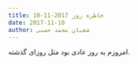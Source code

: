 ```yaml
---
title: خاطره روز 2017-11-10
date: 2017-11-10
author: شعبان محمد حسنی
---
```


امروزم یه روز عادی بود مثل روزای گذشته.